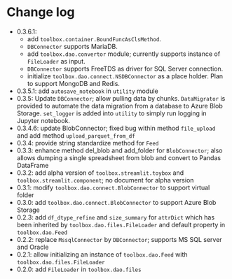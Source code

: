 # Change log
- 0.3.6.1: 
  - add `toolbox.container.BoundFuncAsClsMethod`. 
  - `DBConnector` supports MariaDB. 
  - add `toolbox.dao.convertor` module; currently supports instance of `FileLoader` as input.
  - `DBConnector` supports FreeTDS as driver for SQL Server connection. 
  - initialize `toolbox.dao.connect.NSDBConnector` as a place holder. Plan to support MongoDB and Redis.
- 0.3.5.1: add `autosave_notebook` in `utility` module
- 0.3.5: Update `DBConnector`; allow pulling data by chunks. `DataMigrator` is provided to automate the data migration from a database to Azure Blob Storage. `set_logger` is added into `utility` to simply run logging in Jupyter notebook. 
- 0.3.4.6: update BlobConnector; fixed bug within method `file_upload` and add method `upload_parquet_from_df`
- 0.3.4: provide string standardize method for `Feed`
- 0.3.3: enhance method del_blob and add_folder for `BlobConnector`; also allows dumping a single spreadsheet from blob and convert to Pandas DataFrame
- 0.3.2: add alpha version of `toolbox.streamlit.toybox` and `toolbox.streamlit.component`; no document for alpha version
- 0.3.1: modify `toolbox.dao.connect.BlobConnector` to support virtual folder
- 0.3.0: add `toolbox.dao.connect.BlobConnector` to support Azure Blob Storage
- 0.2.3: add `df_dtype_refine` and `size_summary` for `attrDict` which has been inherited by `toolbox.dao.files.FileLoader` and default property in `toolbox.dao.Feed`
- 0.2.2: replace `MssqlConnector` by `DBConnector`; supports MS SQL server and Oracle
- 0.2.1: allow initializing an instance of `toolbox.dao.Feed` with `toolbox.dao.files.FileLoader`
- 0.2.0: add `FileLoader` in `toolbox.dao.files`